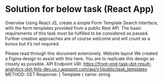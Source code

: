 # Solution for below task (React App)

Overview
Using React JS, create a simple Form Template Search Interface, with the form templates provided from a public Rest API. The basic requirements of this task must be fulfilled to be considered as passed. Further creative approaches are of course welcome and will count as a bonus but it’s not required. 

Please read through this document extensively.
Website layout
We created a Figma design to assist with this here. You are to replicate this design as closely as possible.
API Endpoint
URI: https://front-end-task-dot-result-analytics-dot-fpls-dev.uc.r.appspot.com/api/v1/public/task_templates
METHOD: GET
Response:
   [
      Template {
                 name: string <Template name>,
                 created: string <Template creation date in iso format>,
                 category: array[string] <Categories assigned to the template>
                 description: string <Template description>
                 link: string <Template link>
              }
 ]

Sample request:
   curl \ "https://front-end-task-dot-fpls-dev.uc.r.appspot.com/api/v1/public/task_templates" \
 -X GET 














Sample response:
   [
  {
    "name": "Blood donation form template",
    "created": "2020-11-04T16:26:44.666569",
    "category": [‘Health’],
    "description": "Testing template",
    "link": "",
   },
  {
    "name": "Scholarship form template",
    "created": "2020-12-04T16:26:44.666569",
    "category": [‘Education’],
    "description": "Sample scholarship template",
    "link": "https://formpl.us",
   }
 ]

Basic requirements
Please try to make the final product look good and work as expected.
Please do not use any CSS framework like Bootstrap, Semantic UI, Material UI, etc. for this task. Write your styles CSS from scratch, but you can use CSS-in-JS, CSS modules, Tailwind, or SCSS for pre-processing.
This web application should be responsive; it should look great on mobile and tablet screens.
Use a component-based approach and try to ensure your code is written in reusable blocks.
Optimize for a good user experience and add some level of performance improvements.
ReduxToolkit is preferred for state management, but this is optional and up to your discretion.
You can also set up some form of linting or formatting for development if you want to.
Write at least one test with any library of your choice
Functional Requirements
There are 3 template categories; Only one category can be active at any time.
The active category is displayed as the Header of the Template Cards. E.g If the active category is Agriculture, the header should be “Agriculture Templates”
“All templates” is active by default. Changing the category section resets all other filters and the Search bar value.
Template category can either be "All", "Education", "E-commerce" or "Health".
Users should also be able to search through each template category individually using only their template names.
There are two additional filters for the templates - Alphabetical order (based on template names) and Date Created. Users should be able to filter each template category based on either not both (reset the other filter when one is active).
The Alphabetical Order filter can either be "Default", "Ascending" or "Descending" order
The Date created filter can either be "Default", "Ascending" or "Descending" order
The template links don’t need to be active

